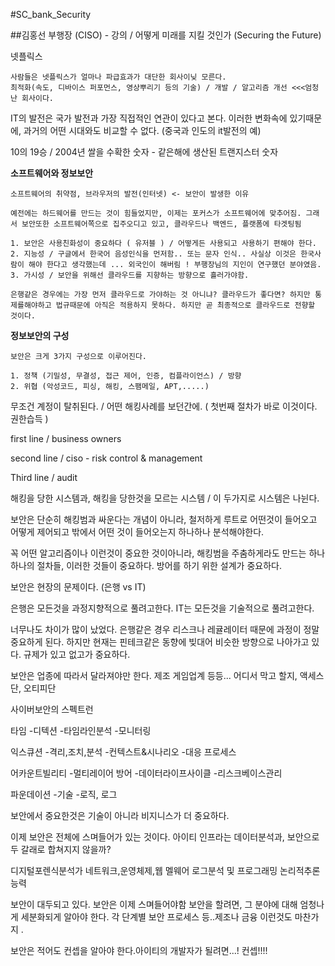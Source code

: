 #SC_bank_Security

##김홍선 부행장 (CISO) - 강의 / 어떻게 미래를 지킬 것인가 (Securing the Future)

넷플릭스

	사람들은 넷플릭스가 얼마나 파급효과가 대단한 회사이닞 모른다. 
	최적화(속도, 디바이스 퍼포먼스, 영상뿌리기 등의 기술) / 개발 / 알고리즘 개선 <<<엄청난 회사이다.


IT의 발전은 국가 발전과 가장 직접적인 연관이 있다고 본다. 이러한 변화속에 있기때문에, 과거의 어떤 시대와도 비교할 수 없다. (중국과 인도의 it발전의 예)


10의 19승 / 2004년 쌀을 수확한 숫자 - 같은해에 생산된 트랜지스터 숫자



**소프트웨어와 정보보안**

	소프트웨어의 취약점, 브라우저의 발전(인터넷) <- 보안이 발생한 이유

	예전에는 하드웨어를 만드는 것이 힘들었지만, 이제는 포커스가 소프트웨어에 맞추어짐. 그래서 보안또한 소프트웨어쪽으로 집주오디고 있고, 클라우드나 백엔드, 플랫폼에 타겟팅됨

	1. 보안은 사용친화성이 중요하다 ( 유저블 ) / 어떻게든 사용되고 사용하기 편해야 한다.
	2. 지능성 / 구글에서 한국어 음성인식을 먼저함.. 또는 문자 인식.. 사실상 이것은 한국사람이 해야 한다고 생각했는데 ... 외국인이 해버림 ! 부행장님의 지인이 연구했던 분야였음.
	3. 가시성 / 보안을 위해선 클라우드를 지향하는 방향으로 흘러가야함.

	은행같은 경우에는 가장 먼저 클라우드로 가야하는 것 아니냐? 클라우드가 좋다면? 하지만 통제를해야하고 법규때문에 아직은 적용하지 못하다. 하지만 곧 최종적으로 클라우드로 전향할 것이다.

**정보보안의 구성**

	보안은 크게 3가지 구성으로 이루어진다.

	1. 정책 (기밀성, 무결성, 접근 제어, 인증, 컴플라이언스) / 방향
	2. 위협 (악성코드, 피싱, 해킹, 스팸메일, APT,.....)



무조건 계정이 탈취된다. / 어떤 해킹사례를 보던간에. ( 첫번째 절차가 바로 이것이다. 권한습득 )

first line / business owners

second line / ciso - risk control & management

Third line / audit


해킹을 당한 시스템과, 해킹을 당한것을 모르는 시스템 / 이 두가지로 시스템은 나뉜다. 

보안은 단순히 해킹범과 싸운다는 개념이 아니라, 철저하게 루트로 어떤것이 들어오고 어떻게 제어되고 밖에서 어떤 것이 들어오는지 하나하나 분석해야한다.

꼭 어떤 알고리즘이나 이런것이 중요한 것이아니라, 해킹범을 주춤하게라도 만드는 하나하나의 절차들, 이러한 것들이 중요하다. 방어를 하기 위한 설계가 중요하다.


보안은 현장의 문제이다. (은행 vs IT)

은행은 모든것을 과정지향적으로 풀려고한다.
IT는 모든것을 기술적으로 풀려고한다.

너무나도 차이가 많이 났었다. 은행같은 경우 리스크나 레귤레이터 때문에 과정이 정말 중요하게 된다. 하지만 현재는 핀테크같은 동향에 빚대어 비슷한 방향으로 나아가고 있다.
규제가 있고 없고가 중요하다.

보안은 업종에 따라서 달라져야만 한다. 제조 게임업계 등등... 어디서 막고 할지, 액세스단, 오티피단


사이버보안의 스펙트런

타임
	-디텍션
	-타임라인분석
	-모니터링

익스큐션
	-격리,조치,분석
	-컨텍스트&시나리오
	-대응 프로세스

어카운트빌리티
	-멀티레이어 방어
	-데이터라이프사이클
	-리스크베이스관리

파운데이션
	-기술
	-로직, 로그


보안에서 중요한것은 기술이 아니라 비지니스가 더 중요하다.

이제 보안은 전체에 스며들어가 있는 것이다.
아이티 인프라는 데이터분석과, 보안으로 두 갈래로 합쳐지지 않을까?


디지털포렌식분석가
 네트워크,운영체제,웹
 멜웨어
 로그분석 및 프로그래밍
 논리적추론능력


보안이 대두되고 있다.
보안은 이제 스며들어야함
 보안을 할려면, 그 분야에 대해 엄청나게 세분화되게 알아야 한다. 각 단계별 보안 프로세스 등..제조나 금융 이런것도 마찬가지 . 


 보안은 적어도 컨셉을 알아야 한다.아이티의 개발자가 될려면...! 컨셉!!!!
